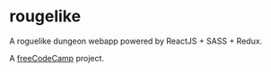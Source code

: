 # rougelike

A roguelike dungeon webapp powered by ReactJS + SASS + Redux.

A [freeCodeCamp](https://www.freecodecamp.com/challenges/build-a-roguelike-dungeon-crawler-game) project.